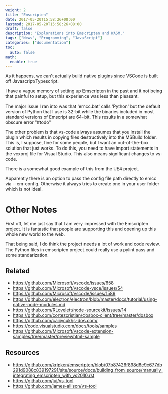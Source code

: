 ```yaml
---
weight: 2
title: "Emscripten"
date: 2017-05-20T15:58:26+08:00
lastmod: 2017-05-20T15:58:26+08:00
draft: false
description: "Explorations into Emscripten and WASM."
tags: ["News", "Programming", "JavaScript"]
categories: ["documentation"]
toc:
  auto: false
math:
  enable: true
---
```


As it happens, we can't actually build native plugins since VSCode is built off Javascript/Typescript.

I have a vague memory of setting up Emscripten in the past and it not being that painful to setup, but this experience was less than pleasant.

The major issue I ran into was that 'emcc.bat' calls 'Python' but the default version of Python that I use is 32-bit while the binaries included in most standard versions of Emscript are 64-bit. This results in a somewhat obscure error "#todo"

The other problem is that vs-code always assumes that you install the plugin which results in copying files destructively into the MSBuild folder. This is, I suppose, fine for some people, but I want an out-of-the-box solution that just works. To do this, you need to have import statements in the vcxproj file for Visual Studio. This also means significant changes to vs-code.

There is a somewhat good example of this from the UE4 project.

Apparently there is an option to pass the config file path directly to emcc via --em-config. Otherwise it always tries to create one in your user folder which is not ideal.

# Other Notes

First off, let me just say that I am very impressed with the Emscripten project. It is fantastic that people are supporting this and opening up this whole new world to the web.

That being said, I do think the project needs a lot of work and code review. The Python files in emscripten project could really use a pylint pass and some standarization.

## Related

* <https://github.com/Microsoft/vscode/issues/658>
* <https://github.com/Microsoft/vscode-vsce/issues/54>
* <https://github.com/Microsoft/vscode/issues/1589>
* <https://github.com/electron/electron/blob/master/docs/tutorial/using-native-node-modules.md>
* <https://github.com/RLovelett/node-sourcekit/issues/14>
* <https://github.com/cortezcristian/dosbox-client/tree/master/dosbox>
* <https://github.com/caiiiycuk/js-dos.com/>
* <https://code.visualstudio.com/docs/tools/samples>
* <https://github.com/Microsoft/vscode-extension-samples/tree/master/previewhtml-sample>

## Resources

* <https://github.com/kripken/emscripten/blob/07b87426f898d6e9c677db291d9088c839197291/site/source/docs/building_from_source/manually_integrating_emscripten_with_vs2010.rst>
* <https://github.com/juj/vs-tool>
* <https://github.com/james-allison/vs-tool>
